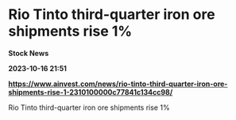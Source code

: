 # Rio Tinto third-quarter iron ore shipments rise 1%
**Stock News**

**2023-10-16 21:51**

**https://www.ainvest.com/news/rio-tinto-third-quarter-iron-ore-shipments-rise-1-2310100000c77841c134cc98/**

Rio Tinto third-quarter iron ore shipments rise 1%